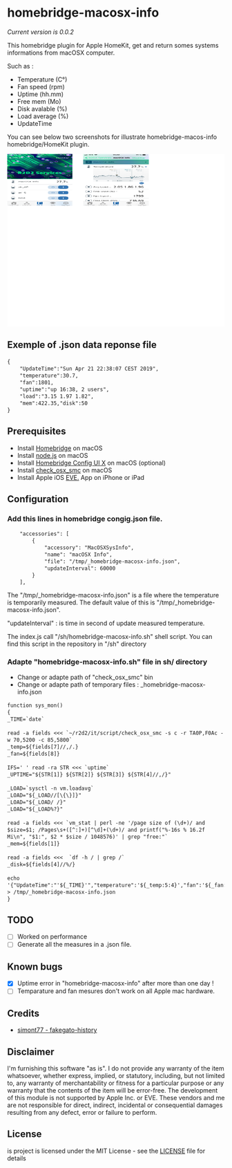 # homebridge-macosx-info
*Current version is 0.0.2*

This homebridge plugin for Apple HomeKit, get and return somes systems informations from macOSX computer. 

Such as :
* Temperature (C°)
* Fan speed (rpm)
* Uptime (hh.mm)
* Free mem (Mo)
* Disk avalable (%)
* Load average (%)
* UpdateTime

You can see below two screenshots for illustrate homebridge-macos-info homebridge/HomeKit plugin.

<div style="width:830; background-color:white; height:400px; overflow:scroll; overflow-x: scroll;overflow-y: hidden;">
<img style=" float:left; display:inline" src=https://github.com/ad5030/homebridge-macosx-info/blob/master/screenshots/screenshot_1.png width="30%" height="30%"/>
<img style=" float:left; display:inline" src=https://github.com/ad5030/homebridge-macosx-info/blob/master/screenshots/.fake.png width="5%" height="5%"/>
<img style=" float:left; display:inline" src=https://github.com/ad5030/homebridge-macosx-info/blob/master/screenshots/screenshot_2.png width="30%" height="30%"/>
</div>

## Exemple of .json data reponse file
```
{
    "UpdateTime":"Sun Apr 21 22:38:07 CEST 2019",
    "temperature":30.7,
    "fan":1801,
    "uptime":"up 16:38, 2 users",
    "load":"3.15 1.97 1.82",
    "mem":422.35,"disk":50
}
```

## Prerequisites
* Install <a href="https://github.com/nfarina/homebridge/wiki/Install-Homebridge-on-macOS">Homebridge</a> on macOS
* Install <a href="https://nodejs.org/en/download/package-manager/#macos">node.js</a> on macOS
* Install <a href="https://github.com/oznu/homebridge-config-ui-x#readme">Homebridge Config UI X</a> on macOS (optional)
* Install <a href="https://github.com/jedda/OSX-Monitoring-Tools/tree/master/check_osx_smc">check_osx_smc</a> on macOS
* Install Apple iOS <a href="https://www.evehome.com/en/eve-app">EVE.</a> App on iPhone or iPad

## Configuration

### Add this lines in homebridge congig.json file.

```
    "accessories": [
        {
            "accessory": "MacOSXSysInfo",
            "name": "macOSX Info",
            "file": "/tmp/_homebridge-macosx-info.json",
            "updateInterval": 60000
        }
    ],
```
The "/tmp/_homebridge-macosx-info.json" is a file where the temperature is temporarily measured. The default value of this is "/tmp/_homebridge-macosx-info.json".

"updateInterval" : is time in second of update measured temperature.

The index.js call "/sh/homebridge-macosx-info.sh" shell script. You can find this script in the repository in "/sh" directory

### Adapte "homebridge-macosx-info.sh" file in sh/ directory

* Change or adapte path of "check_osx_smc" bin
* Change or adapte path of temporary files : _homebridge-macosx-info.json

```
function sys_mon()
{
_TIME=`date`

read -a fields <<< `~/r2d2/it/script/check_osx_smc -s c -r TA0P,F0Ac -w 70,5200 -c 85,5800`
_temp=${fields[7]//,/.}
_fan=${fields[8]}

IFS=' ' read -ra STR <<< `uptime`   
_UPTIME="${STR[1]} ${STR[2]} ${STR[3]} ${STR[4]//,/}"

_LOAD=`sysctl -n vm.loadavg` 
_LOAD="${_LOAD//[\{\}]}"
_LOAD="${_LOAD/ /}"
_LOAD="${_LOAD%?}"

read -a fields <<< `vm_stat | perl -ne '/page size of (\d+)/ and $size=$1; /Pages\s+([^:]+)[^\d]+(\d+)/ and printf("%-16s % 16.2f Mi\n", "$1:", $2 * $size / 1048576)' | grep "free:"`
_mem=${fields[1]}

read -a fields <<<  `df -h / | grep /`
_disk=${fields[4]//%/}

echo '{"UpdateTime":"'${_TIME}'","temperature":'${_temp:5:4}',"fan":'${_fan:5:4}',"uptime":"'${_UPTIME}'","load":"'${_LOAD}'","mem":'${_mem:0:6}',"disk":'${_disk}'}' > /tmp/_homebridge-macosx-info.json
}
```

## TODO

- [ ] Worked on performance 
- [ ] Generate all the measures in a .json file.

## Known bugs

- [x] Uptime error in "homebridge-macosx-info" after more than one day !
- [ ] Temparature and fan mesures don't work on all Apple mac hardware.    

## Credits

* <a href="https://github.com/simont77/fakegato-history">simont77 - fakegato-history</a>


## Disclaimer

I'm furnishing this software "as is". I do not provide any warranty of the item whatsoever, whether express, implied, or statutory, including, but not limited to, any warranty of merchantability or fitness for a particular purpose or any warranty that the contents of the item will be error-free. The development of this module is not supported by Apple Inc. or EVE. These vendors and me are not responsible for direct, indirect, incidental or consequential damages resulting from any defect, error or failure to perform.

## License

is project is licensed under the MIT License - see the <a href="https://github.com/ad5030/homebridge-macosx-info/blob/master/LICENSE"> LICENSE</a> file for details
